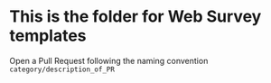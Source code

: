 # This is the folder for Web Survey templates

Open a Pull Request following the naming convention `category/description_of_PR`